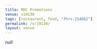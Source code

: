 ```yaml
---
title: RDC Promotions
venue: v19130
tags: [restaurant, food, "fhrs:254662"]
permalink: /v/19130/
layout: venue
---
```

null